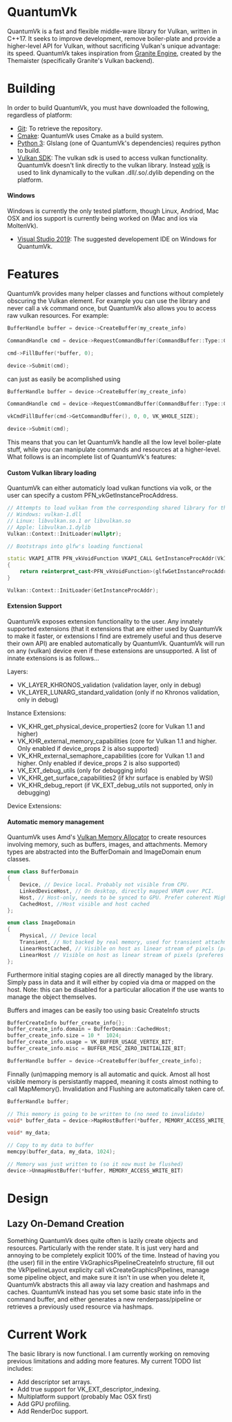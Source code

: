 # QuantumVk
QuantumVk is a fast and flexible middle-ware library for Vulkan, written in C++17. It seeks to improve
development, remove boiler-plate and provide a higher-level API for Vulkan, without sacrificing Vulkan's unique advantage: its speed.
QuantumVk takes inspiration from [Granite Engine](https://github.com/Themaister/Granite), created by the Themaister
(specifically Granite's Vulkan backend).

# Building
In order to build QuantumVk, you must have downloaded the following, regardless of platform:
- [Git](https://git-scm.com/downloads): To retrieve the repository.
- [Cmake](https://cmake.org/): QuantumVk uses Cmake as a build system.
- [Python 3](https://www.python.org/downloads/): Glslang (one of QuantumVk's dependencies) requires python to build.
- [Vulkan SDK](https://vulkan.lunarg.com/): The vulkan sdk is used to access vulkan functionality. QuantumVk doesn't link directly to the vulkan library. Instead [volk](https://github.com/zeux/volk) is used to link dynamically to the vulkan .dll/.so/.dylib depending on the platform.

#### Windows
Windows is currently the only tested platform, though Linux, Andriod, Mac OSX and ios support is currently being worked on (Mac and ios via MoltenVk).
- [Visual Studio 2019](https://visualstudio.microsoft.com/vs/): The suggested developement IDE on Windows for QuantumVk.

# Features
QuantumVk provides many helper classes and functions without completely obscuring the Vulkan element. For example you can use the library 
and never call a vk command once, but QuantumVk also allows you to access raw vulkan resources. For example:
```c++
BufferHandle buffer = device->CreateBuffer(my_create_info)

CommandHandle cmd = device->RequestCommandBuffer(CommandBuffer::Type::Generic)

cmd->FillBuffer(*buffer, 0);

device->Submit(cmd);
```
can just as easily be acomplished using 

```c++
BufferHandle buffer = device->CreateBuffer(my_create_info)

CommandHandle cmd = device->RequestCommandBuffer(CommandBuffer::Type::Generic)

vkCmdFillBuffer(cmd->GetCommandBuffer(), 0, 0, VK_WHOLE_SIZE);

device->Submit(cmd);
```

This means that you can let QuantumVk handle all the low level boiler-plate stuff, while you can manipulate commands and resources at a higher-level.
What follows is an incomplete list of QuantumVk's features:

#### Custom Vulkan library loading
QuantumVk can either automaticly load vulkan functions via volk, or the user can specify a custom PFN_vkGetInstanceProcAddress.
```c++
// Attempts to load vulkan from the corresponding shared library for the platform
// Windows: vulkan-1.dll
// Linux: libvulkan.so.1 or libvulkan.so
// Apple: libvulkan.1.dylib
Vulkan::Context::InitLoader(nullptr);

// Bootstraps into glfw's loading functional

static VKAPI_ATTR PFN_vkVoidFunction VKAPI_CALL GetInstanceProcAddr(VkInstance instance, const char *name)
{
	return reinterpret_cast<PFN_vkVoidFunction>(glfwGetInstanceProcAddress(instance, name));
}

Vulkan::Context::InitLoader(GetInstanceProcAddr);

```

#### Extension Support
QuantumVk exposes extension functionality to the user. Any innately supported extensions (that it extensions that are either used
by QuantumVk to make it faster, or extensions I find are extremely useful and thus deserve their own API) are enabled automatically
by QuantumVk. QuantumVk will run on any (vulkan) device even if these extensions are unsupported.
A list of innate extensions is as follows...

Layers:
- VK_LAYER_KHRONOS_validation (validation layer, only in debug)
- VK_LAYER_LUNARG_standard_validation (only if no Khronos validation, only in debug)

Instance Extensions:
- VK_KHR_get_physical_device_properties2 (core for Vulkan 1.1 and higher)
- VK_KHR_external_memory_capabilities (core for Vulkan 1.1 and higher. Only enabled if device_props 2 is also supported)
- VK_KHR_external_semaphore_capabilities (core for Vulkan 1.1 and higher. Only enabled if device_props 2 is also supported)
- VK_EXT_debug_utils (only for debugging info)
- VK_KHR_get_surface_capabilities2 (if khr surface is enabled by WSI)
- VK_KHR_debug_report (if VK_EXT_debug_utils not supported, only in debugging)

Device Extensions:


#### Automatic memory management
QuantumVk uses Amd's [Vulkan Memory Allocator](https://github.com/GPUOpen-LibrariesAndSDKs/VulkanMemoryAllocator) to create
resources involving memory, such as buffers, images, and attachments. Memory types are abstracted into the BufferDomain and ImageDomain
enum classes.
```c++
enum class BufferDomain
{
	Device, // Device local. Probably not visible from CPU.
	LinkedDeviceHost, // On desktop, directly mapped VRAM over PCI.
	Host, // Host-only, needs to be synced to GPU. Prefer coherent Might be device local as well on iGPUs.
	CachedHost, //Host visible and host cached
};

enum class ImageDomain
{
	Physical, // Device local
	Transient, // Not backed by real memory, used for transient attachments
	LinearHostCached, // Visible on host as linear stream of pixels (preferes to be cached)
	LinearHost // Visible on host as linear stream of pixels (preferes to be coherent)
};
```

Furthermore initial staging copies are all directly managed by the library. Simply pass in data and it will either by copied via dma or mapped on the host.
Note: this can be disabled for a particular allocation if the use wants to manage the object themselves.

Buffers and images can be easily too using basic CreateInfo structs
```c++
BufferCreateInfo buffer_create_info{};
buffer_create_info.domain = BufferDomain::CachedHost;
buffer_create_info.size = 10 *  1024;
buffer_create_info.usage = VK_BUFFER_USAGE_VERTEX_BIT;
buffer_create_info.misc = BUFFER_MISC_ZERO_INITIALIZE_BIT;

BufferHandle buffer = device->CreateBuffer(buffer_create_info);
```

Finnally (un)mapping memory is all automatic and quick. Amost all host visible memory is persistantly mapped, meaning it costs almost nothing
to call MapMemory(). Invalidation and Flushing are automatically taken care of.

```c++
BufferHandle buffer;

// This memory is going to be written to (no need to invalidate)
void* buffer_data = device->MapHostBuffer(*buffer, MEMORY_ACCESS_WRITE_BIT);

void* my_data;

// Copy to my data to buffer
memcpy(buffer_data, my_data, 1024);

// Memory was just written to (so it now must be flushed)
device->UnmapHostBuffer(*buffer, MEMORY_ACCESS_WRITE_BIT)

```

# Design

## Lazy On-Demand Creation
Something QuantumVk does quite often is lazily create objects and resources. Particularly with the render state. It is just very hard and annoying to be
completely explicit 100% of the time. Instead of having you (the user) fill in the entire VkGraphicsPipelineCreateInfo structure, fill out the VkPipelineLayout
explicity call vkCreateGraphicsPipelines, manage some pipeline object, and make sure it isn't in use when you delete it, QuantumVk abstracts this all away via 
lazy creation and hashmaps and caches. QuantumVk instead has you set some basic state info in the command buffer, and either generates a
new renderpass/pipeline or retrieves a previously used resource via hashmaps.

# Current Work
The basic library is now functional. I am currently working on removing previous limitations and adding more features.
My current TODO list includes:

- Add descriptor set arrays.
- Add true support for VK_EXT_descriptor_indexing.
- Multiplatform support (probably Mac OSX first)
- Add GPU profiling.
- Add RenderDoc support.